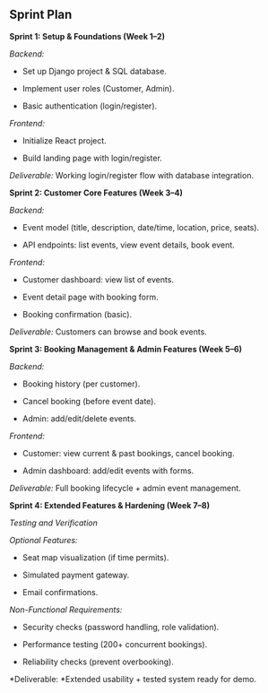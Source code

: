 ## Sprint Plan
**Sprint 1: Setup & Foundations (Week 1–2)**

*Backend:*

- Set up Django project & SQL database.

- Implement user roles (Customer, Admin).

- Basic authentication (login/register).

*Frontend:*

- Initialize React project.

- Build landing page with login/register.

*Deliverable:* Working login/register flow with database integration.

**Sprint 2: Customer Core Features (Week 3–4)**

*Backend:*

- Event model (title, description, date/time, location, price, seats).

- API endpoints: list events, view event details, book event.

*Frontend:*

- Customer dashboard: view list of events.

- Event detail page with booking form.

- Booking confirmation (basic).

*Deliverable:* Customers can browse and book events.

**Sprint 3: Booking Management & Admin Features (Week 5–6)**

*Backend:*

- Booking history (per customer).

- Cancel booking (before event date).

- Admin: add/edit/delete events.

*Frontend:*

- Customer: view current & past bookings, cancel booking.

- Admin dashboard: add/edit events with forms.

*Deliverable:* Full booking lifecycle + admin event management.

**Sprint 4: Extended Features & Hardening (Week 7–8)**

*Testing and Verification*

*Optional Features:*

- Seat map visualization (if time permits).

- Simulated payment gateway.

- Email confirmations.

*Non-Functional Requirements:*

- Security checks (password handling, role validation).

- Performance testing (200+ concurrent bookings).

- Reliability checks (prevent overbooking).

*Deliverable: *Extended usability + tested system ready for demo.
